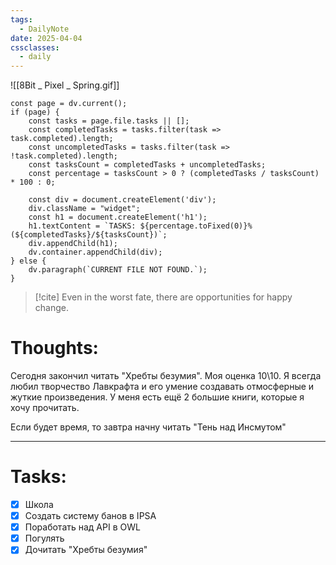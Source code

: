 ```yaml
---
tags:
  - DailyNote
date: 2025-04-04
cssclasses:
  - daily
---
```


![[8Bit _ Pixel _ Spring.gif]]

```dataviewjs
const page = dv.current();
if (page) {
    const tasks = page.file.tasks || [];
    const completedTasks = tasks.filter(task => task.completed).length;
    const uncompletedTasks = tasks.filter(task => !task.completed).length;
    const tasksCount = completedTasks + uncompletedTasks;
    const percentage = tasksCount > 0 ? (completedTasks / tasksCount) * 100 : 0;

    const div = document.createElement('div');
    div.className = "widget";
    const h1 = document.createElement('h1');
    h1.textContent = `TASKS: ${percentage.toFixed(0)}% (${completedTasks}/${tasksCount})`;
    div.appendChild(h1);
    dv.container.appendChild(div);
} else {
    dv.paragraph(`CURRENT FILE NOT FOUND.`);
}
```

> [!cite] 
> Even in the worst fate, there are opportunities for happy change.


# **Thoughts:**

Сегодня закончил читать "Хребты безумия". 
Моя оценка 10\10. Я всегда любил творчество Лавкрафта и его умение создавать отмосферные и жуткие произведения. У меня есть ещё 2 большие книги, которые я хочу прочитать. 

Если будет время, то завтра начну читать "Тень над Инсмутом"

---

# **Tasks:**

- [x] Школа
- [x] Создать систему банов в IPSA
- [x] Поработать над API в OWL
- [x] Погулять
- [x] Дочитать "Хребты безумия"